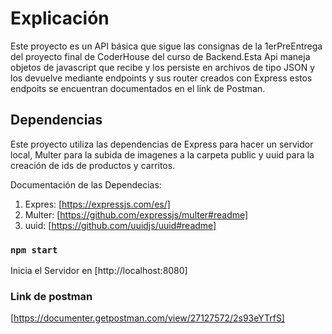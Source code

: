 # Explicación

Este proyecto es un API básica que sigue las consignas de la 1erPreEntrega del proyecto final de CoderHouse del curso de Backend.Esta Api maneja objetos de javascript que recibe y los persiste en archivos de tipo JSON y los devuelve mediante endpoints y sus router creados con Express estos endpoits se encuentran documentados en el link de Postman.

## Dependencias

Este proyecto utiliza las dependencias de Express para hacer un servidor local, Multer para la subida de imagenes a la carpeta public y uuid para la creación de ids de productos y carritos.

Documentación de las Dependecias:
1. Expres: [https://expressjs.com/es/]
2. Multer: [https://github.com/expressjs/multer#readme]
3. uuid: [https://github.com/uuidjs/uuid#readme]

### `npm start`

Inicia el Servidor en [http://localhost:8080]

### Link de postman

[https://documenter.getpostman.com/view/27127572/2s93eYTrfS]